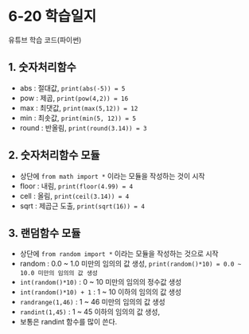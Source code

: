 # 6-20 학습일지
유튜브 학습 코드(파이썬)

## 1. 숫자처리함수 

- abs : 절대값, `print(abs(-5)) = 5`
- pow : 제곱, `print(pow(4,2)) = 16`
- max : 최댓값, `print(max(5,12)) = 12`
- min : 최솟값, `print(min(5, 12)) = 5`
- round : 반올림, `print(round(3.14)) = 3`

## 2. 숫자처리함수 모듈

- 상단에 `from math import *` 이라는 모듈을 작성하는 것이 시작
- floor : 내림, `print(floor(4.99) = 4`
- cell : 올림, `print(ceil(3.14)) = 4`
- sqrt : 제곱근 도출, `print(sqrt(16)) = 4`

## 3. 랜덤함수 모듈

- 상단에 `from random import *` 이라는 모듈을 작성하는 것으로 시작
- random : 0.0 ~ 1.0 미만의 임의의 값 생성, `print(random()*10) = 0.0 ~ 10.0 미만의 임의의 값 생성`
- `int(random()*10)` : 0 ~ 10 미만의 임의의 정수값 생성
- `int(random()*10) + 1` : 1 ~ 10 이하의 임의의 값 생성
- `randrange(1,46)` : 1 ~ 46 미만의 임의의 값 생성
- `randint(1,45)` : 1 ~ 45 이하의 임의의 값 생성, 
- 보통은 randint 함수를 많이 쓴다.